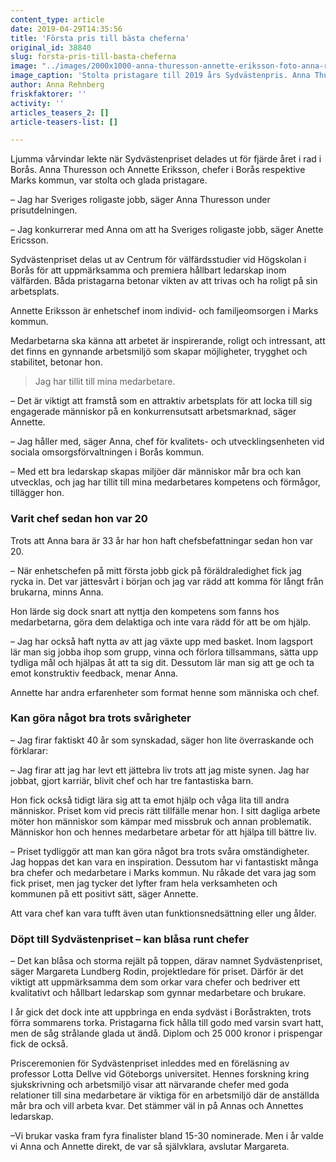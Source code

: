 ```yaml
---
content_type: article
date: 2019-04-29T14:35:56
title: 'Första pris till bästa cheferna'
original_id: 38840
slug: forsta-pris-till-basta-cheferna
image: "../images/2000x1000-anna-thuresson-annette-eriksson-foto-anna-rehnberg.jpg"
image_caption: 'Stolta pristagare till 2019 års Sydvästenpris. Anna Thuresson, chef för kvalitets- och utvecklingsenheten vid sociala omsorgsförvaltningen i Borås kommun, och Annette Eriksson, enhetschef inom individ- och familjeomsorgen i Marks kommun. '
author: Anna Rehnberg
friskfaktorer: ''
activity: ''
articles_teasers_2: []
article-teasers-list: []

---
```


Ljumma vårvindar lekte när Sydvästenpriset delades ut för fjärde året i rad i Borås. Anna Thuresson och Annette Eriksson, chefer i Borås respektive Marks kommun, var stolta och glada pristagare.

– Jag har Sveriges roligaste jobb, säger Anna Thuresson under prisutdelningen.

– Jag konkurrerar med Anna om att ha Sveriges roligaste jobb, säger Anette Ericsson.

Sydvästenpriset delas ut av Centrum för välfärdsstudier vid Högskolan i Borås för att uppmärksamma och premiera hållbart ledarskap inom välfärden. Båda pristagarna betonar vikten av att trivas och ha roligt på sin arbetsplats.

Annette Eriksson är enhetschef inom individ- och familjeomsorgen i Marks kommun.

Medarbetarna ska känna att arbetet är inspirerande, roligt och intressant, att det finns en gynnande arbetsmiljö som skapar möjligheter, trygghet och stabilitet, betonar hon.

> Jag har tillit till mina medarbetare.

– Det är viktigt att framstå som en attraktiv arbetsplats för att locka till sig engagerade människor på en konkurrensutsatt arbetsmarknad, säger Annette.

– Jag håller med, säger Anna, chef för kvalitets- och utvecklingsenheten vid sociala omsorgsförvaltningen i Borås kommun.

– Med ett bra ledarskap skapas miljöer där människor mår bra och kan utvecklas, och jag har tillit till mina medarbetares kompetens och förmågor, tillägger hon.

### Varit chef sedan hon var 20

Trots att Anna bara är 33 år har hon haft chefsbefattningar sedan hon var 20.

– När enhetschefen på mitt första jobb gick på föräldraledighet fick jag rycka in. Det var jättesvårt i början och jag var rädd att komma för långt från brukarna, minns Anna.

Hon lärde sig dock snart att nyttja den kompetens som fanns hos medarbetarna, göra dem delaktiga och inte vara rädd för att be om hjälp.

– Jag har också haft nytta av att jag växte upp med basket. Inom lagsport lär man sig jobba ihop som grupp, vinna och förlora tillsammans, sätta upp tydliga mål och hjälpas åt att ta sig dit. Dessutom lär man sig att ge och ta emot konstruktiv feedback, menar Anna.

Annette har andra erfarenheter som format henne som människa och chef.

### Kan göra något bra trots svårigheter

– Jag firar faktiskt 40 år som synskadad, säger hon lite överraskande och förklarar:

– Jag firar att jag har levt ett jättebra liv trots att jag miste synen. Jag har jobbat, gjort karriär, blivit chef och har tre fantastiska barn.

Hon fick också tidigt lära sig att ta emot hjälp och våga lita till andra människor. Priset kom vid precis rätt tillfälle menar hon. I sitt dagliga arbete möter hon människor som kämpar med missbruk och annan problematik. Människor hon och hennes medarbetare arbetar för att hjälpa till bättre liv.

– Priset tydliggör att man kan göra något bra trots svåra omständigheter. Jag hoppas det kan vara en inspiration. Dessutom har vi fantastiskt många bra chefer och medarbetare i Marks kommun. Nu råkade det vara jag som fick priset, men jag tycker det lyfter fram hela verksamheten och kommunen på ett positivt sätt, säger Annette.

Att vara chef kan vara tufft även utan funktionsnedsättning eller ung ålder.

### Döpt till Sydvästenpriset – kan blåsa runt chefer

– Det kan blåsa och storma rejält på toppen, därav namnet Sydvästenpriset, säger Margareta Lundberg Rodin, projektledare för priset. Därför är det viktigt att uppmärksamma dem som orkar vara chefer och bedriver ett kvalitativt och hållbart ledarskap som gynnar medarbetare och brukare.

I år gick det dock inte att uppbringa en enda sydväst i Boråstrakten, trots förra sommarens torka. Pristagarna fick hålla till godo med varsin svart hatt, men de såg strålande glada ut ändå. Diplom och 25 000 kronor i prispengar fick de också.

Prisceremonien för Sydvästenpriset inleddes med en föreläsning av professor Lotta Dellve vid Göteborgs universitet. Hennes forskning kring sjukskrivning och arbetsmiljö visar att närvarande chefer med goda relationer till sina medarbetare är viktiga för en arbetsmiljö där de anställda mår bra och vill arbeta kvar. Det stämmer väl in på Annas och Annettes ledarskap.

–Vi brukar vaska fram fyra finalister bland 15-30 nominerade. Men i år valde vi Anna och Annette direkt, de var så självklara, avslutar Margareta.

